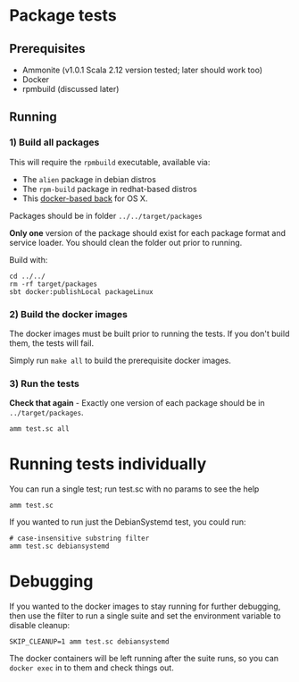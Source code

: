 # Package tests

## Prerequisites

- Ammonite (v1.0.1 Scala 2.12 version tested; later should work too)
- Docker
- rpmbuild (discussed later)

## Running

### 1) Build all packages

This will require the `rpmbuild` executable, available via:

- The `alien` package in debian distros
- The `rpm-build` package in redhat-based distros
- This [docker-based back](https://gist.github.com/timcharper/f1f821fad32fac6751ddc7ce7bceb189) for OS X.

Packages should be in folder `../../target/packages`

**Only one** version of the package should exist for each package format and service loader. You should clean the folder out prior to running.

Build with:

```
cd ../../
rm -rf target/packages
sbt docker:publishLocal packageLinux
```

### 2) Build the docker images

The docker images must be built prior to running the tests. If you don't build them, the tests will fail.

Simply run `make all` to build the prerequisite docker images.

### 3) Run the tests

**Check that again** - Exactly one version of each package should be in `../target/packages`.

```
amm test.sc all
```

# Running tests individually

You can run a single test; run test.sc with no params to see the help

```
amm test.sc
```

If you wanted to run just the DebianSystemd test, you could run:

```
# case-insensitive substring filter
amm test.sc debiansystemd
```

# Debugging

If you wanted to the docker images to stay running for further debugging, then use the filter to run a single suite and set the environment variable to disable cleanup:

```
SKIP_CLEANUP=1 amm test.sc debiansystemd
```

The docker containers will be left running after the suite runs, so you can `docker exec` in to them and check things out.
